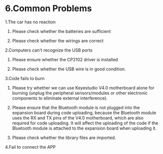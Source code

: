 # 6.Common Problems

1.The car has no reaction

1. Please check whether the batteries are sufficient

2. Please check whether the wirings are correct



2.Computers can't recognize the USB ports

1. Please ensure whether the CP2102 driver is installed

2. Please check whether the USB wire is in good condition.



3.Code fails to burn

1. Please try whether we can use Keyestudio V4.0 motherboard alone for burning (unplug the peripheral sensors/modules or other electronic components to eliminate external interference). 

2. Please ensure that the Bluetooth module is not plugged into the expansion board during code uploading, because the Bluetooth module uses the RX and TX pins of the V4.0 motherboard, which are also required for code uploading. It will affect the uploading of the code if the Bluetooth module is attached to the expansion board when uploading it. 

3. Please check whether the library files are imported.



4.Fail to connect the APP





